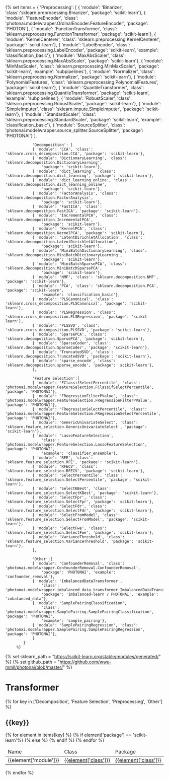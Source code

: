 {% set items = { 'Preprocessing': [
                { 'module': 'Binarizer', 'class':'sklearn.preprocessing.Binarizer', 'package': 'scikit-learn'},
                { 'module': 'FeatureEncoder', 'class': 'photonai.modelwrapper.OrdinalEncoder.FeatureEncoder',
                    'package': 'PHOTON'},
                { 'module': 'FunctionTransformer', 'class': 'sklearn.preprocessing.FunctionTransformer',
                    'package': 'scikit-learn'},
                { 'module': 'KernelCenterer', 'class': 'sklearn.preprocessing.KernelCenterer',
                    'package': 'scikit-learn'},
                { 'module': 'LabelEncoder', 'class': 'sklearn.preprocessing.LabelEncoder', 'package': 'scikit-learn',
                    'example': 'classification_basic'},
                { 'module': 'MaxAbsScaler', 'class': 'sklearn.preprocessing.MaxAbsScaler', 'package': 'scikit-learn'},
                { 'module': 'MinMaxScaler', 'class': 'sklearn.preprocessing.MinMaxScaler', 'package': 'scikit-learn',
                    'example': 'subpipelines'},
                { 'module': 'Normalizer', 'class': 'sklearn.preprocessing.Normalizer', 'package': 'scikit-learn'},
                { 'module': 'PolynomialFeatures', 'class': 'sklearn.preprocessing.PolynomialFeatures',
                    'package': 'scikit-learn'},
                { 'module': 'QuantileTransformer', 'class': 'sklearn.preprocessing.QuantileTransformer',
                    'package': 'scikit-learn', 'example': 'subpipelines'},
                { 'module': 'RobustScaler', 'class': 'sklearn.preprocessing.RobustScaler', 'package': 'scikit-learn'},
                { 'module': 'SimpleImputer', 'class': 'sklearn.impute.SimpleImputer', 'package': 'scikit-learn'},
                { 'module': 'StandardScaler', 'class': 'sklearn.preprocessing.StandardScaler',
                    'package': 'scikit-learn', 'example': 'classification_basic'},
                { 'module': 'SourceSplitter', 'class': 'photonai.modelwrapper.source_splitter.SourceSplitter',
                     'package': 'PHOTONAI'}
             ],

                'Decomposition': [
                { 'module': 'CCA', 'class': 'sklearn.cross_decomposition.CCA', 'package': 'scikit-learn'},
                { 'module': 'DictionaryLearning', 'class': 'sklearn.decomposition.DictionaryLearning',
                    'package': 'scikit-learn'},
                { 'module': 'dict_learning', 'class': 'sklearn.decomposition.dict_learning', 'package': 'scikit-learn'},
                { 'module': 'dict_learning_online', 'class': 'sklearn.decomposition.dict_learning_online',
                    'package': 'scikit-learn'},
                { 'module': 'FactorAnalysis', 'class': 'sklearn.decomposition.FactorAnalysis',
                    'package': 'scikit-learn'},
                { 'module': 'FastICA', 'class': 'sklearn.decomposition.FastICA', 'package': 'scikit-learn'},
                { 'module': 'IncrementalPCA', 'class': 'sklearn.decomposition.IncrementalPCA',
                    'package': 'scikit-learn'},
                { 'module': 'KernelPCA', 'class': 'sklearn.decomposition.KernelPCA', 'package': 'scikit-learn'},
                { 'module': 'LatentDirichletAllocation', 'class': 'sklearn.decomposition.LatentDirichletAllocation',
                    'package': 'scikit-learn'},
                { 'module': 'MiniBatchDictionaryLearning', 'class': 'sklearn.decomposition.MiniBatchDictionaryLearning',
                    'package': 'scikit-learn'},
                { 'module': 'MiniBatchSparsePCA', 'class': 'sklearn.decomposition.MiniBatchSparsePCA',
                    'package': 'scikit-learn'},
                { 'module': 'NMF', 'class': 'sklearn.decomposition.NMF', 'package': 'scikit-learn'},
                { 'module': 'PCA', 'class': 'sklearn.decomposition.PCA', 'package': 'scikit-learn',
                    'example': 'classification_basic'},
                { 'module': 'PLSCanonical', 'class': 'sklearn.cross_decomposition.PLSCanonical', 'package': 'scikit-learn'},
                { 'module': 'PLSRegression', 'class': 'sklearn.cross_decomposition.PLSRegression', 'package': 'scikit-learn'},
                { 'module': 'PLSSVD', 'class': 'sklearn.cross_decomposition.PLSSVD', 'package': 'scikit-learn'},
                { 'module': 'SparsePCA', 'class': 'sklearn.decomposition.SparsePCA', 'package': 'scikit-learn'},
                { 'module': 'SparseCoder', 'class': 'sklearn.decomposition.SparseCoder', 'package': 'scikit-learn'},
                { 'module': 'TruncatedSVD', 'class': 'sklearn.decomposition.TruncatedSVD', 'package': 'scikit-learn'},
                { 'module': 'sparse_encode', 'class': 'sklearn.decomposition.sparse_encode', 'package': 'scikit-learn'},
                ],

                'Feature Selection':[
                { 'module': 'FClassifSelectPercentile', 'class': 'photonai.modelwrapper.FeatureSelection.FClassifSelectPercentile', 'package': 'PHOTONAI'},
                { 'module': 'FRegressionFilterPValue', 'class': 'photonai.modelwrapper.FeatureSelection.FRegressionFilterPValue', 'package': 'PHOTONAI'},
                { 'module': 'FRegressionSelectPercentile', 'class': 'photonai.modelwrapper.FeatureSelection.FRegressionSelectPercentile', 'package': 'PHOTONAI'},
                { 'module': 'GenericUnivariateSelect', 'class': 'sklearn.feature_selection.GenericUnivariateSelect', 'package': 'scikit-learn'},
                { 'module': 'LassoFeatureSelection',
                    'class': 'photonai.modelwrapper.FeatureSelection.LassoFeatureSelection', 'package': 'PHOTONAI',
                    'example': 'classifier_ensemble'},
                { 'module': 'RFE', 'class': 'sklearn.feature_selection.RFE', 'package': 'scikit-learn'},
                { 'module': 'RFECV', 'class': 'sklearn.feature_selection.RFECV', 'package': 'scikit-learn'},
                { 'module': 'SelectPercentile', 'class': 'sklearn.feature_selection.SelectPercentile', 'package': 'scikit-learn'},
                { 'module': 'SelectKBest', 'class': 'sklearn.feature_selection.SelectKBest', 'package': 'scikit-learn'},
                { 'module': 'SelectFpr', 'class': 'sklearn.feature_selection.SelectFpr', 'package': 'scikit-learn'},
                { 'module': 'SelectFdr', 'class': 'sklearn.feature_selection.SelectFdr', 'package': 'scikit-learn'},
                { 'module': 'SelectFromModel', 'class': 'sklearn.feature_selection.SelectFromModel', 'package': 'scikit-learn'},
                { 'module': 'SelectFwe', 'class': 'sklearn.feature_selection.SelectFwe', 'package': 'scikit-learn'},
                { 'module': 'VarianceThreshold', 'class': 'sklearn.feature_selection.VarianceThreshold', 'package': 'scikit-learn'},
                ],

                'Other':[
                { 'module': 'ConfounderRemoval', 'class': 'photonai.modelwrapper.ConfounderRemoval.ConfounderRemoval',
                    'package': 'PHOTONAI', 'example': 'confounder_removal'},
                { 'module': 'ImbalancedDataTransformer',
                    'class': 'photonai.modelwrapper.imbalanced_data_transformer.ImbalancedDataTransformer',
                    'package': 'imbalanced-learn / PHOTONAI', 'example': 'imbalanced_data'},
                { 'module': 'SamplePairingClassification',
                    'class': 'photonai.modelwrapper.SamplePairing.SamplePairingClassification', 'package': 'PHOTONAI',
                    'example': 'sample_pairing'},
                { 'module': 'SamplePairingRegression', 'class': 'photonai.modelwrapper.SamplePairing.SamplePairingRegression', 'package': 'PHOTONAI'},
                ]
            }
         %}

{% set sklearn_path = "https://scikit-learn.org/stable/modules/generated/" %}
{% set github_path = "https://github.com/wwu-mmll/photonai/blob/master/" %}

<h1>Transformer</h1>
<div class="photon-docu-header">
    {% for key in ['Decomposition', 'Feature Selection', 'Preprocessing', 'Other'] %}
        <div>
            <h2>{{key}}</h2>
            <table class="uk-table uk-table-divider">
                <thead>
                    <td>Name</td>
                    <td>Class</td>
                    <td>Package</td>
                </thead>
                <tbody>
                    {% for element in items[key] %}
                        <tr>
                            <td>{{element['module']}}</td>
                            {% if element['package'] == 'scikit-learn'%}
                                <td><a href="{{sklearn_path+element['class']}}">{{element['class']}}</a></td>
                            {% else  %}
                                <td><a href="{{github_path+'/'.join(element['class'].split('.')[:-1])+'.py'}}">{{element['class']}}</a></td>
                            {% endif %}
                            <td>{{element['package']}}</td>
                        </tr>
                    {% endfor %}
                </tbody>
            </table>
        </div>
    {% endfor %}
</div>